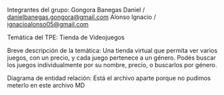 Integrantes del grupo:
	Gongora Banegas Daniel / danielbanegas.gongora@gmail.com
	Alonso Ignacio / ignacioalonso05@gmail.com
 
Temática del TPE:
	Tienda de Videojuegos
 
Breve descripción de la temática:
	Una tienda virtual que permita ver varios juegos, con un precio, y cada juego pertenece a un género. Podés buscar los juegos individualmente
	por su nombre, precio, o buscarlos por género.
 
Diagrama de entidad relación:
	Está el archivo aparte porque no pudimos meterlo en este archivo MD
